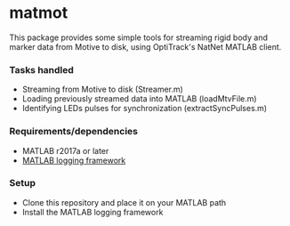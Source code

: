 # matmot
This package provides some simple tools for streaming rigid body and marker data from Motive to disk, using OptiTrack's NatNet MATLAB client.

### Tasks handled
- Streaming from Motive to disk (Streamer.m)
- Loading previously streamed data into MATLAB (loadMtvFile.m)
- Identifying LEDs pulses for synchronization (extractSyncPulses.m)

### Requirements/dependencies
- MATLAB r2017a or later
- [MATLAB logging framework](https://github.com/brykko/matlab-logging)

### Setup
- Clone this repository and place it on your MATLAB path
- Install the MATLAB logging framework

